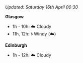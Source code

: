 *Updated: Saturday 16th April 00:30*

**Glasgow**

* 1h - 10h: :cloud: Cloudy
* 11h, 12h: :cyclone: Windy (:cloud:)

**Edinburgh**

* 1h - 12h: :cloud: Cloudy
